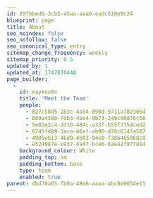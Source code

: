```yaml
---
id: 29fbbed6-3cb2-45aa-aaa6-eadc610e9c24
blueprint: page
title: About
seo_noindex: false
seo_nofollow: false
seo_canonical_type: entry
sitemap_change_frequency: weekly
sitemap_priority: 0.5
updated_by: 1
updated_at: 1747870440
page_builder:
  -
    id: maykoo0n
    title: 'Meet the Team'
    people:
      - 827c58d5-283c-4a34-890d-9711a7823054
      - 009a4380-7db3-4be4-9b73-249c96d76c50
      - 5e82e2c4-2d10-484c-a33f-b55f7354ced2
      - 6745fd89-3aca-46af-ab90-d76c614fa587
      - 4905eb13-4bd0-4b93-94e8-f38b465068c8
      - e524987e-e937-4a47-bce6-82e42f977814
    background_colour: White
    padding_top: sm
    padding_bottom: base
    type: team
    enabled: true
parent: dbd70a65-fb0a-48e6-aaaa-abc8e0054e11
---
```

